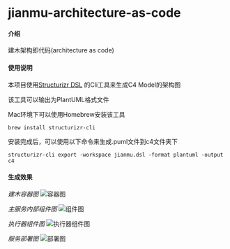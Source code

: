# jianmu-architecture-as-code

#### 介绍
建木架构即代码(architecture as code)

#### 使用说明

本项目使用[Structurizr DSL](https://github.com/structurizr/dsl) 的Cli工具来生成C4 Model的架构图

该工具可以输出为PlantUML格式文件

Mac环境下可以使用Homebrew安装该工具

```
brew install structurizr-cli
```

安装完成后，可以使用以下命令来生成.puml文件到c4文件夹下

```
structurizr-cli export -workspace jianmu.dsl -format plantuml -output c4
```

#### 生成效果

*建木容器图*
![容器图](https://gitee.com/jianmu-dev/jianmu-architecture-as-code/raw/master/out/c4/structurizr-jianmu-container/%E5%BB%BA%E6%9C%A8%E8%87%AA%E5%8A%A8%E5%8C%96%E9%9B%86%E6%88%90%E5%B9%B3%E5%8F%B0%20-%20Containers.png)

*主服务内部组件图*
![组件图](https://gitee.com/jianmu-dev/jianmu-architecture-as-code/raw/master/out/c4/structurizr-web-component/%E5%BB%BA%E6%9C%A8%E8%87%AA%E5%8A%A8%E5%8C%96%E9%9B%86%E6%88%90%E5%B9%B3%E5%8F%B0%20-%20%E4%B8%BB%E6%9C%8D%E5%8A%A1%20-%20Components.png)

*执行器组件图*
![执行器组件图](https://gitee.com/jianmu-dev/jianmu-architecture-as-code/raw/master/out/c4/structurizr-worker-component/%E5%BB%BA%E6%9C%A8%E8%87%AA%E5%8A%A8%E5%8C%96%E9%9B%86%E6%88%90%E5%B9%B3%E5%8F%B0%20-%20docker-worker%20-%20Components.png)

*服务部署图*
![部署图](https://gitee.com/jianmu-dev/jianmu-architecture-as-code/raw/master/out/c4/structurizr-DevelopmentDeployment/%E5%BB%BA%E6%9C%A8%E8%87%AA%E5%8A%A8%E5%8C%96%E9%9B%86%E6%88%90%E5%B9%B3%E5%8F%B0%20-%20Deployment%20-%20dev.png)